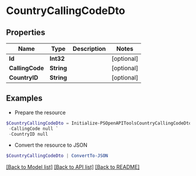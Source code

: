 # CountryCallingCodeDto
## Properties

Name | Type | Description | Notes
------------ | ------------- | ------------- | -------------
**Id** | **Int32** |  | [optional] 
**CallingCode** | **String** |  | [optional] 
**CountryID** | **String** |  | [optional] 

## Examples

- Prepare the resource
```powershell
$CountryCallingCodeDto = Initialize-PSOpenAPIToolsCountryCallingCodeDto  -Id null `
 -CallingCode null `
 -CountryID null
```

- Convert the resource to JSON
```powershell
$CountryCallingCodeDto | ConvertTo-JSON
```

[[Back to Model list]](../README.md#documentation-for-models) [[Back to API list]](../README.md#documentation-for-api-endpoints) [[Back to README]](../README.md)

